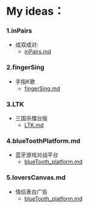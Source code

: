 
# My ideas： 

### 1.inPairs
* 成双成对:
  * [inPairs.md](https://github.com/wteam-xq/myIdeas/blob/master/inPairs.md)

### 2.fingerSing
* 手指K歌
  * [fingerSing.md](https://github.com/wteam-xq/myIdeas/blob/master/fingerSing.md)

### 3.LTK
* 三国杀擂台版
  * [LTK.md](https://github.com/wteam-xq/myIdeas/blob/master/LTK.md)

### 4.blueToothPlatform.md
* 蓝牙游戏对战平台
  * [blueTooth_platform.md](https://github.com/wteam-xq/myIdeas/blob/master/blueTooth_platform.md)

### 5.loversCanvas.md
* 情侣表白广告
  * [blueTooth_platform.md](https://github.com/wteam-xq/myIdeas/blob/master/loversCanvas.md)
